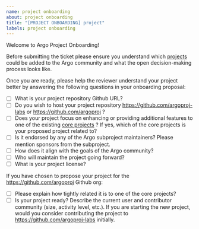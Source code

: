 ```yaml
---
name: project onboarding
about: project onboarding
title: "[PROJECT ONBOARDING] project"
labels: project onboarding
---
```


Welcome to Argo Project Onboarding! 

Before submitting the ticket please ensure you understand which [projects](../../community/ecosystem-projects.md) could be added to the Argo community and what the open decision-making process looks like. 

Once you are ready, please help the reviewer understand your project better by 
answering the following questions in your onboarding proposal:

- [ ] What is your project repository Github URL?
- [ ] Do you wish to host your project repository https://github.com/argoproj-labs or https://github.com/argoproj ?
- [ ] Does your project focus on enhancing or providing additional features to one of the existing [core
 projects](https://github.com/argoproj/argoproj#what-is-argoproj) ? If yes, which of the core projects is your proposed project related to?
- [ ] Is it endorsed by any of the Argo subproject maintainers? Please mention sponsors from the subproject.
- [ ] How does it align with the goals of the Argo community?
- [ ] Who will maintain the project going forward?
- [ ] What is your project license? 

If you have chosen to propose your project for the https://github.com/argoproj Github org:

- [ ] Please explain how tightly related it is to one of the core projects?
- [ ] Is your project ready? Describe the current user and contributor community (size, activity level, etc.). If you are starting the new project, would you consider contributing the project to https://github.com/argoproj-labs initially.